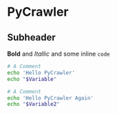 # PyCrawler


## Subheader

**Bold** and *Itallic* and some inline `code`

```bash
# A Comment
echo 'Hello PyCrawler'
echo "$Variable"
```

```bash
# A Comment
echo 'Hello PyCrawler Again'
echo "$Variable2"
```
